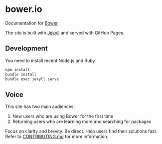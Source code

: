 # bower.io

Documentation for [Bower](https://bower.io)

The site is built with [Jekyll](http://jekyllrb.com) and served with GitHub Pages.

## Development

You need to install recent Node.js and Ruby

``` bash
npm install
bundle install
bundle exec jekyll serve
```

## Voice

This site has two main audiences:

1. New users who are using Bower for the first time
2. Returning users who are learning more and searching for packages

Focus on clarity and brevity. Be direct. Help users find their solutions fast. Refer to [CONTRIBUTING.md](https://github.com/bower/bower.github.io/blob/master/CONTRIBUTING.md) for more information.
